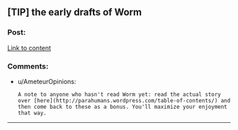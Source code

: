 ## [TIP] the early drafts of Worm

### Post:

[Link to content](http://wildbow.wordpress.com/2013/12/28/snippets-drafts-of-worm/)

### Comments:

- u/AmeteurOpinions:
  ```
  A note to anyone who hasn't read Worm yet: read the actual story over [here](http://parahumans.wordpress.com/table-of-contents/) and then come back to these as a bonus. You'll maximize your enjoyment that way.
  ```

---

